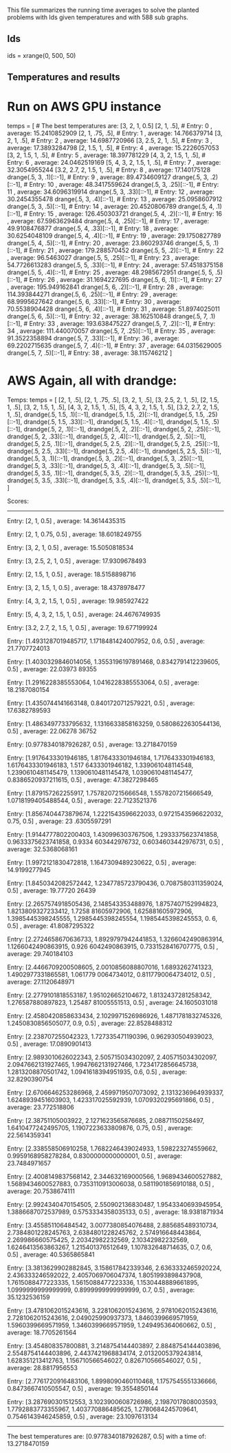 
This file summarizes the running time averages to solve the planted problems with Ids <ids> given temperatures <temperatures> and with 588 sub graphs.

## Ids
ids = xrange(0, 500, 50)

## Temperatures and results

# Run on AWS GPU instance
temps = [
        # The best temperatures are:  [3, 2, 1, 0.5]
        [2, 1, .5],  # Entry:  0 , average:  15.2410852909
        [2, 1, .75, .5],  # Entry:  1 , average:  14.766379714
        [3, 2, 1, .5],  # Entry:  2 , average:  14.6987720966
        [3, 2.5, 2, 1, .5],  # Entry:  3 , average:  17.3893284798
        [2, 1.5, 1, .5],  # Entry:  4 , average:  15.2226057053
        [3, 2, 1.5, 1, .5],  # Entry:  5 , average:  18.397781229
        [4, 3, 2, 1.5, 1, .5],  # Entry:  6 , average:  24.0462519169
        [5, 4, 3, 2, 1.5, 1, .5],  # Entry:  7 , average:  32.3054955244
        [3.2, 2.7, 2, 1.5, 1, .5],  # Entry:  8 , average:  17.140175128
        drange(.5, 3, .1)[::-1],  # Entry:  9 , average:  89.4734609127
        drange(.5, 3, .2)[::-1],  # Entry:  10 , average:  48.3417559624
        drange(.5, 3, .25)[::-1],  # Entry:  11 , average:  34.6096319914
        drange(.5, 3, .33)[::-1],  # Entry:  12 , average:  30.2454355478
        drange(.5, 3, .4)[::-1],  # Entry:  13 , average:  25.0958607912
        drange(.5, 3, .5)[::-1],  # Entry:  14 , average:  20.4520806789
        drange(.5, 4, .1)[::-1],  # Entry:  15 , average:  126.450303721
        drange(.5, 4, .2)[::-1],  # Entry:  16 , average:  67.5963629484
        drange(.5, 4, .25)[::-1],  # Entry:  17 , average:  49.9108476877
        drange(.5, 4, .33)[::-1],  # Entry:  18 , average:  30.6254048109
        drange(.5, 4, .4)[::-1],  # Entry:  19 , average:  29.1750827789
        drange(.5, 4, .5)[::-1],  # Entry:  20 , average:  23.860293746
        drange(.5, 5, .1)[::-1],  # Entry:  21 , average:  179.288570452
        drange(.5, 5, .2)[::-1],  # Entry:  22 , average:  96.5463027
        drange(.5, 5, .25)[::-1],  # Entry:  23 , average:  54.7726613283
        drange(.5, 5, .33)[::-1],  # Entry:  24 , average:  57.4518375158
        drange(.5, 5, .4)[::-1],  # Entry:  25 , average:  48.2985672951
        drange(.5, 5, .5)[::-1],  # Entry:  26 , average:  31.1694227695
        drange(.5, 6, .1)[::-1],  # Entry:  27 , average:  195.949162841
        drange(.5, 6, .2)[::-1],  # Entry:  28 , average:  114.393844271
        drange(.5, 6, .25)[::-1],  # Entry:  29 , average:  68.9995627642
        drange(.5, 6, .33)[::-1],  # Entry:  30 , average:  70.5538904428
        drange(.5, 6, .4)[::-1],  # Entry:  31 , average:  51.8974025011
        drange(.5, 6, .5)[::-1],  # Entry:  32 , average:  38.162510848
        drange(.5, 7, .1)[::-1],  # Entry:  33 , average:  193.638475227
        drange(.5, 7, .2)[::-1],  # Entry:  34 , average:  111.440070057
        drange(.5, 7, .25)[::-1],  # Entry:  35 , average:  91.3522358894
        drange(.5, 7, .33)[::-1],  # Entry:  36 , average:  69.2202715635
        drange(.5, 7, .4)[::-1],  # Entry:  37 , average:  64.0315629005
        drange(.5, 7, .5)[::-1],  # Entry:  38 , average:  38.115746212
    ]





# AWS Again, all with drandge:

Temps:
 temps = [
        [2, 1, .5],
        [2, 1, .75, .5],
        [3, 2, 1, .5],
        [3, 2.5, 2, 1, .5],
        [2, 1.5, 1, .5],
        [3, 2, 1.5, 1, .5],
        [4, 3, 2, 1.5, 1, .5],
        [5, 4, 3, 2, 1.5, 1, .5],
        [3.2, 2.7, 2, 1.5, 1, .5],
        drandge(.5, 1.5, .1)[::-1],
        drandge(.5, 1.5, .2)[::-1],
        drandge(.5, 1.5, .25)[::-1],
        drandge(.5, 1.5, .33)[::-1],
        drandge(.5, 1.5, .4)[::-1],
        drandge(.5, 1.5, .5)[::-1],
        drandge(.5, 2, .1)[::-1],
        drandge(.5, 2, .2)[::-1],
        drandge(.5, 2, .25)[::-1],
        drandge(.5, 2, .33)[::-1],
        drandge(.5, 2, .4)[::-1],
        drandge(.5, 2, .5)[::-1],
        drandge(.5, 2.5, .1)[::-1],
        drandge(.5, 2.5, .2)[::-1],
        drandge(.5, 2.5, .25)[::-1],
        drandge(.5, 2.5, .33)[::-1],
        drandge(.5, 2.5, .4)[::-1],
        drandge(.5, 2.5, .5)[::-1],
        drandge(.5, 3, .1)[::-1],
        drandge(.5, 3, .2)[::-1],
        drandge(.5, 3, .25)[::-1],
        drandge(.5, 3, .33)[::-1],
        drandge(.5, 3, .4)[::-1],
        drandge(.5, 3, .5)[::-1],
        drandge(.5, 3.5, .1)[::-1],
        drandge(.5, 3.5, .2)[::-1],
        drandge(.5, 3.5, .25)[::-1],
        drandge(.5, 3.5, .33)[::-1],
        drandge(.5, 3.5, .4)[::-1],
        drandge(.5, 3.5, .5)[::-1],
    ]


Scores:

----------------------------------------
Entry:  [2, 1, 0.5] , average:  14.3614435315

Entry:  [2, 1, 0.75, 0.5] , average:  18.6018249755

Entry:  [3, 2, 1, 0.5] , average:  15.5050818534

Entry:  [3, 2.5, 2, 1, 0.5] , average:  17.9309678493

Entry:  [2, 1.5, 1, 0.5] , average:  18.5158898716

Entry:  [3, 2, 1.5, 1, 0.5] , average:  18.4378978477

Entry:  [4, 3, 2, 1.5, 1, 0.5] , average:  19.985927422

Entry:  [5, 4, 3, 2, 1.5, 1, 0.5] , average:  24.4676749935

Entry:  [3.2, 2.7, 2, 1.5, 1, 0.5] , average:  19.677199924

Entry:  [1.4931287019485717, 1.1718481424007952, 0.6, 0.5] , average:  21.7707724013

Entry:  [1.4030329846014056, 1.3553196197891468, 0.8342791412239605, 0.5] , average:  22.03973
89355

Entry:  [1.2916228385553064, 1.0416228385553064, 0.5] , average:  18.2187080154

Entry:  [1.4350744141663148, 0.8401720712579221, 0.5] , average:  17.6382789593

Entry:  [1.4863497733795632, 1.1316633858163259, 0.5808622630544136, 0.5] , average:  22.06278
36752

Entry:  [0.9778340187926287, 0.5] , average:  13.2718470159

Entry:  [1.9176433301946185, 1.8176433301946184, 1.7176433301946183, 1.6176433301946183, 1.517
6433301946182, 1.339061048114548, 1.2390610481145479, 1.1390610481145478, 1.0390610481145477,
0.8386520937211615, 0.5] , average:  47.3827298465

Entry:  [1.879157262255917, 1.7578207215666548, 1.5578207215666549, 1.0718199405488544, 0.5] ,
 average:  22.7123521376

Entry:  [1.8567404473879674, 1.2221543596622033, 0.9721543596622032, 0.75, 0.5] , average:  23
.6305597291

Entry:  [1.9144777802200403, 1.430996303767506, 1.2933375623741858, 0.9633375623741858, 0.9334
603442976732, 0.6034603442976731, 0.5] , average:  32.5368068161

Entry:  [1.9972121830472818, 1.1647309489230622, 0.5] , average:  14.9199277945

Entry:  [1.8450342082572442, 1.2347785723790436, 0.7087580311359024, 0.5] , average:  19.77720
26439

Entry:  [2.2657574918505436, 2.148543353488976, 1.8757407152994823, 1.8213809327233412, 1.7258
81605972906, 1.625881605972906, 1.3985445398245555, 1.2985445398245554, 1.1985445398245553, 0.
6, 0.5] , average:  41.8087295322

Entry:  [2.2724658670636733, 1.8929797942441853, 1.3266042490863914, 1.1266042490863915, 0.926
6042490863915, 0.7331528416707775, 0.5] , average:  29.740184103

Entry:  [2.4466709200508605, 2.0010856088807016, 1.6893262741323, 1.4902977331865581, 1.061779
0064734012, 0.8117790064734012, 0.5] , average:  27.1120648971

Entry:  [2.2779101818553187, 1.951026652104672, 1.8132437281258342, 1.276587880897823, 1.25487
81005551513, 0.5] , average:  24.1605031018

Entry:  [2.4580420858633434, 2.1029971526986926, 1.4871781832745326, 1.2450830856505077, 0.9,
0.5] , average:  22.8528488312

Entry:  [2.238707255042323, 1.727335471190396, 0.962930504939023, 0.5] , average:  17.0890901413

Entry:  [2.9893010626022343, 2.505715034302097, 2.405715034302097, 2.0947662131927465, 1.9947662131927466, 1.7234172856645738, 1.2813208870501742, 1.0941618394951935, 0.6, 0.5] , average:  32.8290390754

Entry:  [2.6706646253286968, 2.4599719507073092, 2.1313236964939337, 1.6248939451603903, 1.423317025592939, 1.0709320295691866, 0.5] , average:  23.772518806

Entry:  [2.38751105003922, 2.1271623565876685, 2.08871150258497, 1.6410477242495705, 1.1907223633809876, 0.75, 0.5] , average:  22.5614359341

Entry:  [2.338558506910258, 1.7682246439024933, 1.598223274559662, 0.9959168958278284, 0.8300000000000001, 0.5] , average:  23.7484971657

Entry:  [2.4008149837568142, 2.344632169000566, 1.9689434600527882, 1.5689434600527883, 0.7353110913006038, 0.5811901856910188, 0.5] , average:  20.7538674111

Entry:  [2.9924340470154505, 2.550902136830487, 1.9543340693945954, 1.3886687072537989, 0.5753334358035133, 0.5] , average:  18.9381871934

Entry:  [3.455851106484542, 3.0077380854076488, 2.885685489310734, 2.7384801228245763, 2.6384801228245762, 2.574916648443864, 2.269986660575425, 2.20342982232569, 2.10342982232569, 1.6246413563863267, 1.215401376512649, 1.107832648714635, 0.7, 0.6, 0.5] , average:  40.5365865841

Entry:  [3.3813629902882845, 3.158617842339346, 2.6363332465920224, 2.436333246592022, 2.4057069706047374, 1.8051993898437908, 1.7615088477223335, 1.5615088477223336, 1.1530448889661895, 1.0999999999999999, 0.8999999999999999, 0.7, 0.5] , average:  35.1232536159

Entry:  [3.4781062015243616, 3.2281062015243616, 2.9781062015243616, 2.7281062015243616, 2.049025990937373, 1.8460399669571959, 1.5960399669571959, 1.3460399669571959, 1.249495364060662, 0.5] , average:  18.7705261564

Entry:  [3.454808357800881, 3.2148754144403897, 2.8848754144403896, 2.5548754144403896, 2.4437421968834174, 2.0132005379243814, 1.628351213412763, 1.156710566546027, 0.826710566546027, 0.5] , average:  28.8817956553

Entry:  [2.7761720916483106, 1.8998090460110468, 1.1757545551336666, 0.8473667410505547, 0.5] , average:  19.3554850144

Entry:  [3.287690301512553, 3.1023900608726986, 2.1987017808003593, 1.7792883773355967, 1.403770886485625, 1.2780684245709641, 0.7546143946245859, 0.5] , average:  23.1097613134

----------------------------------------
The best temperatures are:  [0.9778340187926287, 0.5]  with a time of:  13.2718470159




































